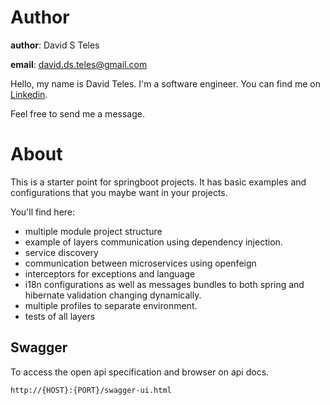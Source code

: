 # Author

**author**: David S Teles

**email**: david.ds.teles@gmail.com

Hello, my name is David Teles. I'm a software engineer. You can find me on [Linkedin](https://www.linkedin.com/in/david-teles/?locale=en_US). 

Feel free to send me a message.

# About

This is a starter point for springboot projects. It has basic examples and configurations that you maybe want in your projects.

You'll find here:

* multiple module project structure
* example of layers communication using dependency injection.
* service discovery
* communication between microservices using openfeign
* interceptors for exceptions and language
* i18n configurations as well as messages bundles to both spring and hibernate validation changing dynamically.
* multiple profiles to separate environment.
* tests of all layers

## Swagger
To access the open api specification and browser on api docs.

```
http://{HOST}:{PORT}/swagger-ui.html
```
